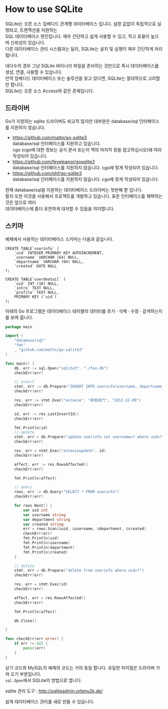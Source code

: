 # How to use SQLite

SQLite는 오픈 소스 임베디드 관계형 데이터베이스 입니다. 설정 값없이 독립적으로 실행되고, 트랜잭션을 지원하는  
SQL 데이터베이스 엔진입니다. 매우 간단하고 쉽게 사용할 수 있고, 작고 효율이 높으며  신뢰성이 있습니다.    
다른 데이터베이스 관리 시스템과는 달리, SQLite는 설치 및 실행이  매우 간단하게 처리 됩니다.   
   
대다수의 경우 그냥 SQLite 바이너리 파일을 준비하는 것만으로 즉시 데이터베이스를 생성, 연결, 사용할 수 있습니다.     
만약 임베디드 데이터베이스 또는 솔루션을 찾고 있다면, SQLite는 절대적으로 고려할  만 합니다.   
SQLite는 오픈 소스 Access와 같은 존재입니다. 

## 드라이버
Go가 지원하는 sqlite 드라이버도 비교적 많지만 대부분은 database/sql 인터페이스를 지원하지 않습니다.

- https://github.com/mattn/go-sqlite3   
  database/sql 인터페이스를 지원하고 있습니다.    
  cgo (cgo에 대한 정보는 공식 문서 또는이 책의 마지막 장을 참고하십시오)에 따라 작성되어 있습니다.  
- https://github.com/feyeleanor/gosqlite3   
  database/sql 인터페이스를 지원하지 않습니다. cgo에 맞게 작성되어 있습니다.
- https://github.com/phf/go-sqlite3   
  database/sql 인터페이스를 지원하지 않습니다. cgo에 맞게 작성되어 있습니다.

현재 database/sql을 지원하는 데이터베이스 드라이버는 첫번째 뿐 입니다.   
필자 또한 이것을 사용해서 프로젝트를  개발하고 있습니다. 표준 인터페이스를 채택하는 것은 앞으로 여러     
데이터베이스에 좀더 유연하게 대처할 수 있음을 의미합니다. 

## 스키마 
예제에서 사용하는 데이터베이스 스키마는 다음과 같습니다. 
```
CREATE TABLE`userinfo` (
    `uid` INTEGER PRIMARY KEY AUTOINCREMENT,
    `username` VARCHAR (64) NULL,
    `departname` VARCHAR (64) NULL,
    `created` DATE NULL
);

CREATE TABLE`userdeatail` (
    `uid` INT (10) NULL,
    `intro` TEXT NULL,
    `profile` TEXT NULL,
    PRIMARY KEY (`uid`)
);
```
아래의 Go 프로그램은 데이터베이스 테이블의 데이터를 추가 · 삭제 · 수정 · 검색하는지를 보여 줍니다. 

``` Go
package main

import (
    "database/sql"
    "fmt"
    _ "github.com/mattn/go-sqlite3"
)

func main() {
    db, err := sql.Open("sqlite3", "./foo.db")
    checkErr(err)

    // insert
    stmt, err := db.Prepare("INSERT INTO userinfo(username, departname, created) values(?,?,?)")
    checkErr(err)

    res, err := stmt.Exec("astaxie", "研发部门", "2012-12-09")
    checkErr(err)

    id, err := res.LastInsertId()
    checkErr(err)

    fmt.Println(id)
    // update
    stmt, err = db.Prepare("update userinfo set username=? where uid=?")
    checkErr(err)

    res, err = stmt.Exec("astaxieupdate", id)
    checkErr(err)

    affect, err := res.RowsAffected()
    checkErr(err)

    fmt.Println(affect)

    // query
    rows, err := db.Query("SELECT * FROM userinfo")
    checkErr(err)

    for rows.Next() {
        var uid int
        var username string
        var department string
        var created string
        err = rows.Scan(&uid, &username, &department, &created)
        checkErr(err)
        fmt.Println(uid)
        fmt.Println(username)
        fmt.Println(department)
        fmt.Println(created)
    }

    // delete
    stmt, err = db.Prepare("delete from userinfo where uid=?")
    checkErr(err)

    res, err = stmt.Exec(id)
    checkErr(err)

    affect, err = res.RowsAffected()
    checkErr(err)

    fmt.Println(affect)

    db.Close()

}

func checkErr(err error) {
    if err != nil {
        panic(err)
    }
}

```

상기 코드와 MySQL의 예제의 코드는 거의 동일 합니다. 유일한 차이점은 드라이버 가져 오기 부분입니다.   
`sql.Open`에서 SQLite의 방법으로 엽니다.


sqlite 관리 도구 : http://sqliteadmin.orbmu2k.de/  

쉽게 데이터베이스 관리를 새로 만들 수 있습니다.
